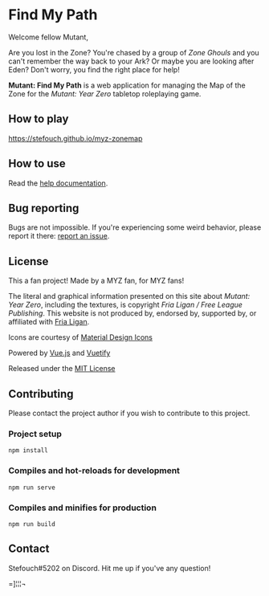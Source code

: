 # Find My Path

Welcome fellow Mutant,
 
Are you lost in the Zone? You're chased by a group of *Zone Ghouls* and you can't remember the way back to your Ark? Or maybe you are looking after Eden? Don't worry, you find the right place for help!

**Mutant: Find My Path** is a web application for managing the Map of the Zone for the *Mutant: Year Zero* tabletop roleplaying game.

## How to play

https://stefouch.github.io/myz-zonemap

## How to use

Read the [help documentation](https://stefouch.github.io/myz-zonemap/#/help).

## Bug reporting

Bugs are not impossible. If you're experiencing some weird behavior, please report it there: [report an issue](https://github.com/Stefouch/myz-zonemap/issues).

## License

This a fan project! Made by a MYZ fan, for MYZ fans!

The literal and graphical information presented on this site about *Mutant: Year Zero*, including the textures, is copyright *Fria Ligan / Free League Publishing*. This website is not produced by, endorsed by, supported by, or affiliated with [Fria Ligan](https://frialigan.se/en).

Icons are courtesy of [Material Design Icons](https://materialdesignicons.com/)

Powered by [Vue.js](https://vuejs.org/) and [Vuetify](https://vuetifyjs.com/)

Released under the [MIT License](https://opensource.org/licenses/MIT)

## Contributing

Please contact the project author if you wish to contribute to this project.

### Project setup
```
npm install
```

### Compiles and hot-reloads for development
```
npm run serve
```

### Compiles and minifies for production
```
npm run build
```

## Contact
Stefouch#5202 on Discord. Hit me up if you've any question!

=]¦¦¦¬
